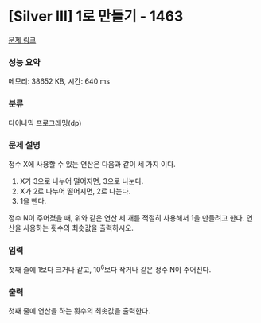 # [Silver III] 1로 만들기 - 1463 

[문제 링크](https://www.acmicpc.net/problem/1463) 

### 성능 요약

메모리: 38652 KB, 시간: 640 ms

### 분류

다이나믹 프로그래밍(dp)

### 문제 설명

<p style="user-select: auto;">정수 X에 사용할 수 있는 연산은 다음과 같이 세 가지 이다.</p>

<ol style="user-select: auto;">
	<li style="user-select: auto;">X가 3으로 나누어 떨어지면, 3으로 나눈다.</li>
	<li style="user-select: auto;">X가 2로 나누어 떨어지면, 2로 나눈다.</li>
	<li style="user-select: auto;">1을 뺀다.</li>
</ol>

<p style="user-select: auto;">정수 N이 주어졌을 때, 위와 같은 연산 세 개를 적절히 사용해서 1을 만들려고 한다. 연산을 사용하는 횟수의 최솟값을 출력하시오.</p>

### 입력 

 <p style="user-select: auto;">첫째 줄에 1보다 크거나 같고, 10<sup style="user-select: auto;">6</sup>보다 작거나 같은 정수 N이 주어진다.</p>

### 출력 

 <p style="user-select: auto;">첫째 줄에 연산을 하는 횟수의 최솟값을 출력한다.</p>


